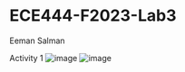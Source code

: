 # ECE444-F2023-Lab3

Eeman Salman


Activity 1
![image](https://github.com/eemans21/ECE444-F2023-Lab1/assets/74782082/dcac339c-1756-4a6e-b1cb-3a0250b6ba45)
![image](https://github.com/eemans21/ECE444-F2023-Lab1/assets/74782082/9908204a-2f29-47bc-a3a9-1f4607c26ac1)
